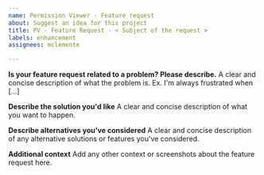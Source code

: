 ```yaml
---
name: Permission Viewer - Feature request
about: Suggest an idea for this project
title: PV - Feature Request - < Subject of the request >
labels: enhancement
assignees: mclemente

---
```


**Is your feature request related to a problem? Please describe.**
A clear and concise description of what the problem is. Ex. I'm always frustrated when [...]

**Describe the solution you'd like**
A clear and concise description of what you want to happen.

**Describe alternatives you've considered**
A clear and concise description of any alternative solutions or features you've considered.

**Additional context**
Add any other context or screenshots about the feature request here.
